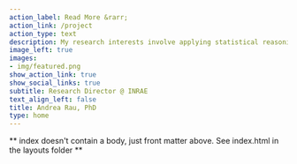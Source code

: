 ```yaml
---
action_label: Read More &rarr;
action_link: /project
action_type: text
description: My research interests involve applying statistical reasoning to solve complex problems in biology and genomics, and implementing open-source software solutions in [R](http://www.r-project.org) and [Bioconductor](http://bioconductor.org).
image_left: true
images:
- img/featured.png
show_action_link: true
show_social_links: true
subtitle: Research Director @ INRAE
text_align_left: false
title: Andrea Rau, PhD
type: home
---
```


** index doesn't contain a body, just front matter above.
See index.html in the layouts folder **

